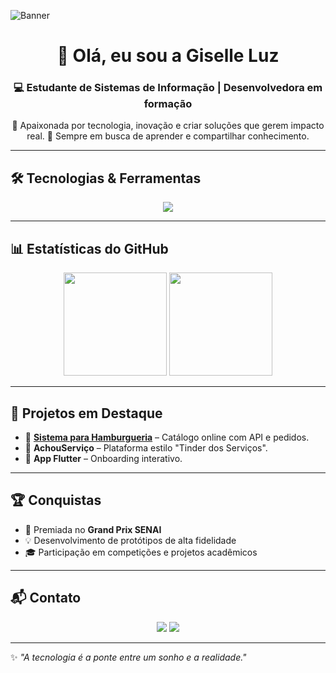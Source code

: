 <!-- Banner ou imagem no topo -->
![Banner](https://i.imgur.com/Zy6qX2P.png)

<h1 align="center">👋 Olá, eu sou a Giselle Luz</h1>
<h3 align="center">💻 Estudante de Sistemas de Informação | Desenvolvedora em formação</h3>

<p align="center">
  🌟 Apaixonada por tecnologia, inovação e criar soluções que gerem impacto real.  
  🚀 Sempre em busca de aprender e compartilhar conhecimento.  
</p>

---

## 🛠️ Tecnologias & Ferramentas
<p align="center">
  <img src="https://skillicons.dev/icons?i=html,css,js,react,flutter,nodejs,mongodb,figma,bootstrap,git,github,vscode" />
</p>

---

## 📊 Estatísticas do GitHub
<p align="center">
  <img src="https://github-readme-stats.vercel.app/api?username=SEUUSUARIO&show_icons=true&theme=radical" height="165" />
  <img src="https://github-readme-stats.vercel.app/api/top-langs/?username=SEUUSUARIO&layout=compact&theme=radical" height="165" />
</p>

---

## 🚀 Projetos em Destaque
- 🍔 **[Sistema para Hamburgueria](https://github.com/SEUUSUARIO/seurepositorio)** – Catálogo online com API e pedidos.
- 🎯 **AchouServiço** – Plataforma estilo "Tinder dos Serviços".
- 📱 **App Flutter** – Onboarding interativo.

---

## 🏆 Conquistas
- 🥇 Premiada no **Grand Prix SENAI**
- 💡 Desenvolvimento de protótipos de alta fidelidade
- 🎓 Participação em competições e projetos acadêmicos

---

## 📬 Contato
<p align="center">
  <a href="mailto:SEUEMAIL"><img src="https://img.shields.io/badge/-Gmail-D14836?style=for-the-badge&logo=gmail&logoColor=white"></a>
  <a href="https://linkedin.com/in/SEULINKEDIN"><img src="https://img.shields.io/badge/-LinkedIn-0077B5?style=for-the-badge&logo=linkedin&logoColor=white"></a>
</p>

---

✨ *"A tecnologia é a ponte entre um sonho e a realidade."*
